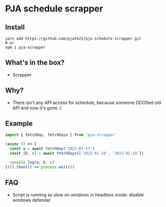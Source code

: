 # PJA schedule scrapper

## Install
```shell
yarn add https://github.com/pjatk21/pja-schedule-scrapper.git
# or
npm i pja-scrapper
```

## What's in the box?
 - Scrapper

## Why?
 - There isn't any API access for schedule, because someone DDOSed old API and now it's gone :(

## Example

```ts
import { fetchDay, fetchDays } from 'pja-scrapper'

(async () => {
  const a = await fetchDay('2022-01-17')
  const [b, c] = await fetchDays(['2022-01-18', '2022-01-19'])

  console.log(a, b, c)
})().then(() => process.exit())
```

## FAQ
 - Script is running so slow on windows in headless mode: disable windows defender

